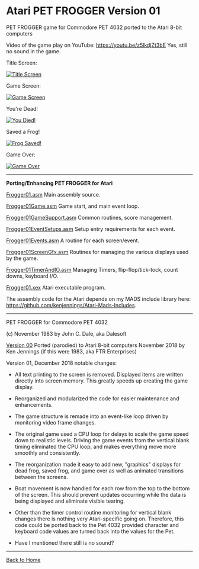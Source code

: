 # Atari PET FROGGER Version 01

 PET FROGGER game for Commodore PET 4032 ported to the Atari 8-bit computers

Video of the game play on YouTube: https://youtu.be/z5lkdjZt3bE    Yes, still no sound in the game.
  
Title Screen:

[![Title Screen](https://github.com/kenjennings/Atari-Pet-Frogger/raw/master/V01_Title.png "Title Screen")](#features1)

Game Screen:

[![Game Screen](https://github.com/kenjennings/Atari-Pet-Frogger/raw/master/V01_Game.png "Game Screen")](#features2)

You're Dead!

[![You Died!](https://github.com/kenjennings/Atari-Pet-Frogger/raw/master/V01_Dead.png "Dead Frog!")](#features3)

Saved a Frog!

[![Frog Saved!](https://github.com/kenjennings/Atari-Pet-Frogger/raw/master/V01_Saved.png "Saved a Frog!")](#features4)

Game Over:

[![Game Over](https://github.com/kenjennings/Atari-Pet-Frogger/raw/master/V01_Over.png "Game Over")](#features5)

---

**Porting/Enhancing PET FROGGER for Atari**

[Frogger01.asm](https://github.com/kenjennings/Atari-Pet-Frogger/blob/master/Frogger01.asm "Frogger01.asm") Main assembly source.

[Frogger01Game.asm](https://github.com/kenjennings/Atari-Pet-Frogger/blob/master/Frogger01Game.asm "Frogger01Game.asm") Game start, and main event loop.

[Frogger01GameSupport.asm](https://github.com/kenjennings/Atari-Pet-Frogger/blob/master/Frogger01GameSupport.asm "Frogger01GameSupport.asm") Common routines, score management.

[Frogger01EventSetups.asm](https://github.com/kenjennings/Atari-Pet-Frogger/blob/master/Frogger01EventSetups.asm "Frogger01EventSetups.asm") Setup entry requirements for each event. 

[Frogger01Events.asm](https://github.com/kenjennings/Atari-Pet-Frogger/blob/master/Frogger01Events.asm "Frogger01Events.asm") A routine for each screen/event. 

[Frogger01ScreenGfx.asm](https://github.com/kenjennings/Atari-Pet-Frogger/blob/master/Frogger01ScreenGfx.asm "Frogger01ScreenGfx.asm") Routines for managing the various displays used by the game. 

[Frogger01TimerAndIO.asm](https://github.com/kenjennings/Atari-Pet-Frogger/blob/master/Frogger01TimerAndIO.asm "Frogger01TimerAndIO.asm") Managing Timers, flip-flop/tick-tock, count downs, keyboard I/O.

[Frogger01.xex](https://github.com/kenjennings/Atari-Pet-Frogger/blob/master/Frogger01.asm "Frogger01.xex") Atari executable program.

The assembly code for the Atari depends on my MADS include library here: https://github.com/kenjennings/Atari-Mads-Includes.  

---

PET FROGGER for Commodore PET 4032

(c) November 1983 by John C. Dale, aka Dalesoft

[Version 00](https://github.com/kenjennings/Atari-Pet-Frogger/blob/master/README_V00.md "Version 00") Ported (parodied) to Atari 8-bit computers November 2018 by Ken Jennings (if this were 1983, aka FTR Enterprises)

Version 01, December 2018 notable changes:

- All text printing to the screen is removed.  Displayed items are written directly into screen memory.  This greatly speeds up creating the game display.

- Reorganized and modularized the code for easier maintenance and enhancements.
 
- The game structure is remade into an event-like loop driven by monitoring video frame changes.

- The original game used a CPU loop for delays to scale the game speed down to realistic levels.  Driving the game events from the vertical blank timing eliminated the CPU loop, and makes everything move more smoothly and consistently. 

- The reorganization made it easy to add new, "graphics" displays for dead frog, saved frog, and game over as well as animated transitions between the screens.  

- Boat movement is now handled for each row from the top to the bottom of the screen.  This should prevent updates occurring while the data is being displayed and eliminate visible tearing.

- Other than the timer control routine monitoring for vertical blank changes there is nothing very Atari-specific going on.  Therefore, this code could be ported back to the Pet 4032 provided character and keyboard code values are turned back into the values for the Pet.

- Have I mentioned there still is no sound?

---

[Back to Home](https://github.com/kenjennings/Atari-Pet-Frogger/blob/master/README.md "Home") 

